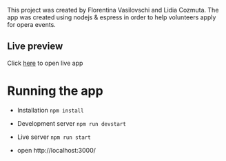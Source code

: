 This project was created by Florentina Vasilovschi and Lidia Cozmuta. The app was created using nodejs & espress in order to help volunteers apply for opera events.



## Live preview
Click [here](https://florentinav.github.io/opera-volunteering/public/) to open live app



# Running the app
* Installation
`npm install`

* Development server
`npm run devstart`

* Live server
`npm run start`

* open http://localhost:3000/
